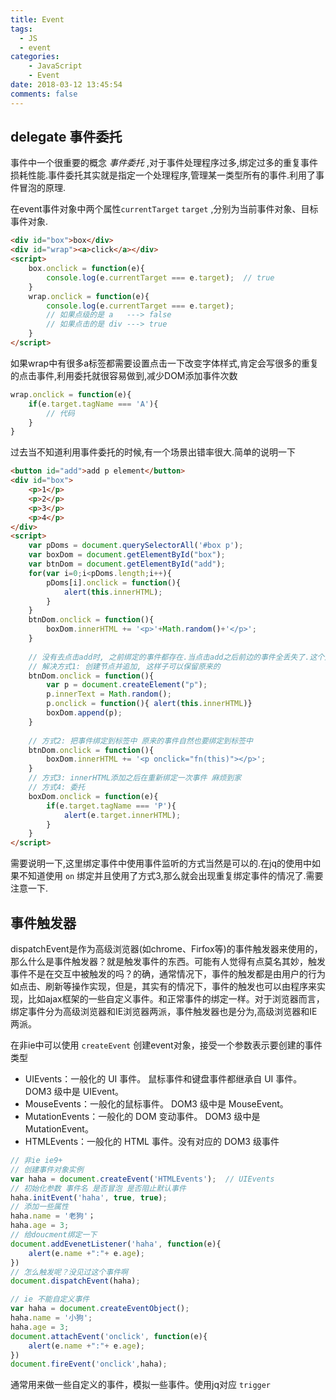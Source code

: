 ```yaml
---
title: Event
tags:
  - JS
  - event
categories: 
    - JavaScript
    - Event
date: 2018-03-12 13:45:54
comments: false
---
```


## delegate 事件委托

事件中一个很重要的概念 *事件委托* ,对于事件处理程序过多,绑定过多的重复事件损耗性能.事件委托其实就是指定一个处理程序,管理某一类型所有的事件.利用了事件冒泡的原理.

在event事件对象中两个属性`currentTarget`  `target` ,分别为当前事件对象、目标事件对象.

```html
<div id="box">box</div>
<div id="wrap"><a>click</a></div>
<script>
    box.onclick = function(e){
        console.log(e.currentTarget === e.target);  // true
    }
    wrap.onclick = function(e){
        console.log(e.currentTarget === e.target);  
        // 如果点级的是 a   ---> false
        // 如果点击的是 div ---> true
    }
</script>
```

 如果wrap中有很多a标签都需要设置点击一下改变字体样式,肯定会写很多的重复的点击事件,利用委托就很容易做到,减少DOM添加事件次数

```js
wrap.onclick = function(e){
    if(e.target.tagName === 'A'){
        // 代码
    }
}
```

过去当不知道利用事件委托的时候,有一个场景出错率很大.简单的说明一下

```html
<button id="add">add p element</button>
<div id="box">
    <p>1</p>
    <p>2</p>
    <p>3</p>
    <p>4</p>
</div>
<script>
	var pDoms = document.querySelectorAll('#box p');
    var boxDom = document.getElementById("box");
    var btnDom = document.getElementById("add");
    for(var i=0;i<pDoms.length;i++){
        pDoms[i].onclick = function(){
            alert(this.innerHTML);
        }
    }
    btnDom.onclick = function(){
        boxDom.innerHTML += '<p>'+Math.random()+'</p>';
    }
    
    // 没有去点击add时, 之前绑定的事件都存在.当点击add之后前边的事件全丢失了.这个是innerHTM去添加节点出现的问题,点击添加放上去的节点已非原来的节点了.
    // 解决方式1: 创建节点并追加, 这样子可以保留原来的
    btnDom.onclick = function(){
        var p = document.createElement("p");
        p.innerText = Math.random();
 		p.onclick = function(){ alert(this.innerHTML)}
        boxDom.append(p);
    }
    
    // 方式2: 把事件绑定到标签中 原来的事件自然也要绑定到标签中
    btnDom.onclick = function(){
        boxDom.innerHTML += '<p onclick="fn(this)"></p>';
    }
    // 方式3: innerHTML添加之后在重新绑定一次事件 麻烦到家
    // 方式4: 委托
    boxDom.onclick = function(e){
        if(e.target.tagName === 'P'){
            alert(e.target.innerHTML);
        }
    }
</script>
```

需要说明一下,这里绑定事件中使用事件监听的方式当然是可以的.在jq的使用中如果不知道使用 `on` 绑定并且使用了方式3,那么就会出现重复绑定事件的情况了.需要注意一下.



## 事件触发器

dispatchEvent是作为高级浏览器(如chrome、Firfox等)的事件触发器来使用的，那么什么是事件触发器？就是触发事件的东西。可能有人觉得有点莫名其妙，触发事件不是在交互中被触发的吗？的确，通常情况下，事件的触发都是由用户的行为如点击、刷新等操作实现，但是，其实有的情况下，事件的触发也可以由程序来实现，比如ajax框架的一些自定义事件。和正常事件的绑定一样。对于浏览器而言，绑定事件分为高级浏览器和IE浏览器两派，事件触发器也是分为,高级浏览器和IE两派。

在非ie中可以使用 `createEvent` 创建event对象，接受一个参数表示要创建的事件类型

* UIEvents：一般化的 UI 事件。 鼠标事件和键盘事件都继承自 UI 事件。 DOM3 级中是 UIEvent。
* MouseEvents：一般化的鼠标事件。 DOM3 级中是 MouseEvent。 
* MutationEvents：一般化的 DOM 变动事件。 DOM3 级中是 MutationEvent。
* HTMLEvents：一般化的 HTML 事件。没有对应的 DOM3 级事件 

```js
// 非ie ie9+
// 创建事件对象实例
var haha = document.createEvent('HTMLEvents');  // UIEvents
// 初始化参数 事件名 是否冒泡 是否阻止默认事件
haha.initEvent('haha', true, true);
// 添加一些属性
haha.name = '老狗'；
haha.age = 3;
// 给doucment绑定一下
document.addEvenetListener('haha', function(e){
    alert(e.name +":"+ e.age);
})
// 怎么触发呢？没见过这个事件啊
document.dispatchEvent(haha);
```

```js
// ie 不能自定义事件
var haha = document.createEventObject();
haha.name = '小狗';
haha.age = 3;
document.attachEvent('onclick', function(e){
    alert(e.name +":"+ e.age);
})
document.fireEvent('onclick',haha);
```

通常用来做一些自定义的事件，模拟一些事件。使用jq对应 `trigger` 



